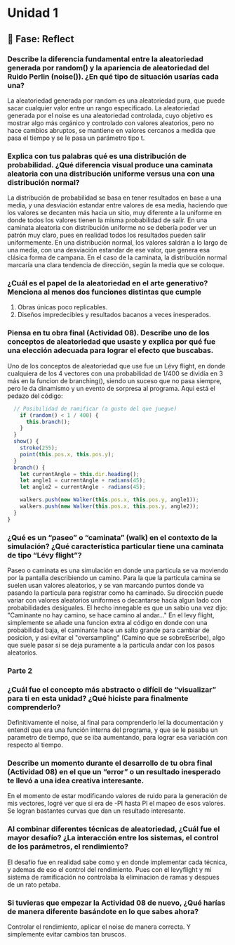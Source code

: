 # Unidad 1

## 🤔 Fase: Reflect
### Describe la diferencia fundamental entre la aleatoriedad generada por random() y la apariencia de aleatoriedad del Ruido Perlin (noise()). ¿En qué tipo de situación usarías cada una?
La aleatoriedad generada por random es una aleatoriedad pura, que puede sacar cualquier valor entre un rango especificado. La aleatoriedad generada por el noise es una aleatoriedad controlada, cuyo objetivo es mostrar algo más orgánico y controlado con valores aleatorios, pero no hace cambios abruptos, se mantiene en valores cercanos a medida que pasa el tiempo y se le pasa un parámetro tipo t.
### Explica con tus palabras qué es una distribución de probabilidad. ¿Qué diferencia visual produce una caminata aleatoria con una distribución uniforme versus una con una distribución normal?
La distribución de probabilidad se basa en tener resultados en base a una media, y una desviación estandar entre valores de esa media, haciendo que los valores se decanten más hacia un sitio, muy diferente a la uniforme en donde todos los valores tienen la misma probabilidad de salir. En una caminata aleatoria con distribución uniforme no se debería poder ver un patrón muy claro, pues en realidad todos los resultados pueden salir uniformemente. En una distribución normal, los valores saldrán a lo largo de una media, con una desviación estandar de ese valor, que genera esa clásica forma de campana. En el caso de la caminata, la distribución normal marcaría una clara tendencia de dirección, según la media que se coloque.
### ¿Cuál es el papel de la aleatoriedad en el arte generativo? Menciona al menos dos funciones distintas que cumple
1. Obras únicas poco replicables.
2. Diseños impredecibles y resultados bacanos a veces inesperados.
### Piensa en tu obra final (Actividad 08). Describe uno de los conceptos de aleatoriedad que usaste y explica por qué fue una elección adecuada para lograr el efecto que buscabas.
Uno de los conceptos de aleatoriedad que use fue un Lévy flight, en donde cualquiera de los 4 vectores con una probabilidad de 1/400 se dividía en 3 más en la funcion de branching(), siendo un suceso que no pasa siempre, pero le da dinamismo y un evento de sorpresa al programa. Aqui está el pedazo del código:
```js
  // Posibilidad de ramificar (a gusto del que juegue)
    if (random() < 1 / 400) {
      this.branch();
    }
  }
  show() {
    stroke(255);
    point(this.pos.x, this.pos.y);
  }
  branch() {
    let currentAngle = this.dir.heading();
    let angle1 = currentAngle + radians(45);
    let angle2 = currentAngle - radians(45);

    walkers.push(new Walker(this.pos.x, this.pos.y, angle1));
    walkers.push(new Walker(this.pos.x, this.pos.y, angle2));
  }
}
```
### ¿Qué es un “paseo” o “caminata” (walk) en el contexto de la simulación? ¿Qué característica particular tiene una caminata de tipo “Lévy flight”?
Paseo o caminata es una simulación en donde una particula se va moviendo por la pantalla describiendo un camino. Para la que la particula camina se suelen usan valores aleatorios, y se van marcando puntos donde va pasando la particula para registrar como ha caminado. Su dirección puede variar con valores aleatorios uniformes o decantarse hacía algun lado con probabilidades desiguales. El hecho innegable es que un sabio una vez dijo: "Caminante no hay camino, se hace camino al andar..." En el levy flight, simplemente se añade una funcion extra al código en donde con una probabilidad baja, el caminante hace un salto grande para cambiar de posicion, y asi evitar el "oversampling"  (Camino que se sobreEscribe), algo que suele pasar si se deja puramente a la particula andar con los pasos aleatorios.
### Parte 2
### ¿Cuál fue el concepto más abstracto o difícil de “visualizar” para ti en esta unidad? ¿Qué hiciste para finalmente comprenderlo?
Definitivamente el noise, al final para comprenderlo leí la documentación y entendí que era una función interna del programa, y que se le pasaba un parametro de tiempo, que se iba aumentando, para lograr esa variación con respecto al tiempo.
### Describe un momento durante el desarrollo de tu obra final (Actividad 08) en el que un “error” o un resultado inesperado te llevó a una idea creativa interesante.
En el momento de estar modificando valores de ruido para la generación de mis vectores, logré ver que si era de -PI hasta PI el mapeo de esos valores. Se logran bastantes curvas que dan un resultado interesante.
### Al combinar diferentes técnicas de aleatoriedad, ¿Cuál fue el mayor desafío? ¿La interacción entre los sistemas, el control de los parámetros, el rendimiento?
El desafío fue en realidad sabe como y en donde implementar cada técnica, y ademas de eso el control del rendimiento. Pues con el levyflight y mi sistema de ramificación no controlaba la eliminacion de ramas y despues de un rato petaba.
### Si tuvieras que empezar la Actividad 08 de nuevo, ¿Qué harías de manera diferente basándote en lo que sabes ahora?
Controlar el rendimiento, aplicar el noise de manera correcta. Y simplemente evitar cambios tan bruscos.

